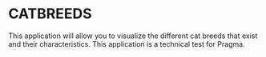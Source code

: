 # CATBREEDS

This application will allow you to visualize the different cat breeds that exist and their characteristics.
This application is a technical test for Pragma.
